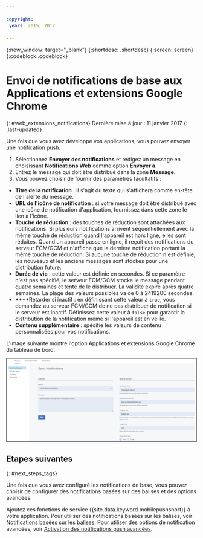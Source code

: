 ```yaml
---

copyright:
 years: 2015, 2017

---
```


{:new_window: target="_blank"}
{:shortdesc: .shortdesc}
{:screen:.screen}
{:codeblock:.codeblock}

# Envoi de notifications de base aux Applications et extensions Google Chrome 
{: #web_extensions_notifications}
Dernière mise à jour : 11 janvier 2017
{: .last-updated}

Une fois que vous avez développé vos applications, vous pouvez envoyer une notification push. 

1. Sélectionnez **Envoyer des notifications** et rédigez un message en choisissant **Notifications Web** comme option **Envoyer à**. 
2. Entrez le message qui doit être distribué dans la zone **Message**.
3. Vous pouvez choisir de fournir des paramètres facultatifs :
  - **Titre de la notification** : il s'agit du texte qui s'affichera comme en-tête de l'alerte du message.
  - **URL de l'icône de notification** : si votre message doit être distribué avec une icône de notification d'application, fournissez dans cette zone le lien à l'icône.
  - **Touche de réduction** : des touches de réduction sont attachées aux notifications. Si plusieurs notifications arrivent séquentiellement avec la même touche de réduction quand l'appareil est hors ligne, elles sont réduites. Quand un appareil passe en ligne, il reçoit des notifications du serveur FCM/GCM et n'affiche que la dernière notification portant la même touche de réduction. Si aucune touche de réduction n'est définie, les nouveaux et les anciens messages sont stockés pour une distribution future.
  - **Durée de vie** : cette valeur est définie en secondes. Si ce paramètre n'est pas spécifié, le serveur FCM/GCM stocke le message pendant quatre semaines et tente de le distribuer. La validité expire après quatre semaines. La plage des valeurs possibles va de 0 à 2419200 secondes.
  - ****Retarder si inactif : en définissant cette valeur à `true`, vous demandez au serveur FCM/GCM de ne pas distribuer de notification si le serveur est inactif. Définissez cette valeur à `false` pour garantir la distribution de la notification même si l'appareil est en veille.
  - **Contenu supplémentaire** : spécifie les valeurs de contenu personnalisées pour vos notifications.

L'image suivante montre l'option Applications et extensions Google Chrome du tableau de bord.

  ![Ecran Notifications](images/push_chrome_extns.jpg)
  
## Etapes suivantes
  {: #next_steps_tags}

Une fois que vous avez configuré les notifications de base, vous pouvez choisir de configurer des notifications basées sur des balises et des options
avancées.

Ajoutez ces fonctions de service {{site.data.keyword.mobilepushshort}} à votre application. Pour utiliser des notifications basées sur les balises, voir [Notifications basées sur les balises](c_tag_basednotifications.html). Pour utiliser des options de notification avancées, voir [Activation des notifications push avancées](t_advance_badge_sound_payload.html).
